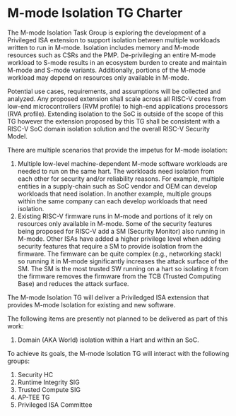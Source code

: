 # M-mode Isolation TG Charter

The M-mode Isolation Task Group is exploring the development of a Privileged ISA extension to support isolation between multiple workloads written to run in M-mode. Isolation includes memory and M-mode resources such as CSRs and the PMP. De-privileging an entire M-mode workload to S-mode results in an ecosystem burden to create and maintain M-mode and S-mode variants. Additionally, portions of the M-mode workload may depend on resources only available in M-mode.

Potential use cases, requirements, and assumptions will be collected and analyzed. Any proposed extension shall scale across all RISC-V cores from low-end microcontrollers (RVM profile) to high-end applications processors (RVA profile). Extending isolation to the SoC is outside of the scope of this TG however the extension proposed by this TG shall be consistent with a RISC-V SoC domain isolation solution and the overall RISC-V Security Model.

There are multiple scenarios that provide the impetus for M-mode isolation:

1. Multiple low-level machine-dependent M-mode software workloads are needed to run on the same hart. The workloads need isolation from each other for security and/or reliability reasons. For example, multiple entities in a supply-chain such as SoC vendor and OEM can develop workloads that need isolation. In another example, multiple groups within the same company can each develop workloads that need isolation.
2. Existing RISC-V firmware runs in M-mode and portions of it rely on resources only available in M-mode. Some of the security features being proposed for RISC-V add a SM (Security Monitor) also running in M-mode. Other ISAs have added a higher privilege level when adding security features that require a SM to provide isolation from the firmware. The firmware can be quite complex (e.g., networking stack) so running it in M-mode significantly increases the attack surface of the SM. The SM is the most trusted SW running on a hart so isolating it from the firmware removes the firmware from the TCB (Trusted Computing Base) and reduces the attack surface.

The M-mode Isolation TG will deliver a Priviledged ISA extension that provides M-mode Isolation for existing and new software.

The following items are presently not planned to be delivered as part of this work:

 1. Domain (AKA World) isolation within a Hart and within an SoC.

To achieve its goals, the M-mode Isolation TG will interact with the following groups:

 1. Security HC
 2. Runtime Integrity SIG
 3. Trusted Compute SIG
 4. AP-TEE TG
 5. Privileged ISA Committee
